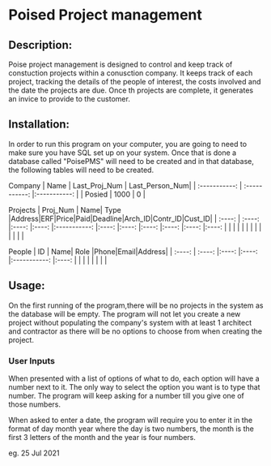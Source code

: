 # Poised Project management

## Description:
Poise project management is designed to control and keep track of constuction projects within a conusction company. It keeps track of each project, tracking the details of the people of interest, the costs involved and the date the projects are due. Once th projects are complete, it generates an invice to provide to the customer.

## Installation:
In order to run this program on your computer, you are going to need to make sure you have SQL set up on your system. Once that is done a database called "PoisePMS" will need to be created and in that database, the following tables will need to be created.

Company
| Name   | Last_Proj_Num | Last_Person_Num|
| :-----------: | :-----------: |:-----------: |
| Posied    | 1000    | 0 |

Projects
| Proj_Num   | Name| Type |Address|ERF|Price|Paid|Deadline|Arch_ID|Contr_ID|Cust_ID|
| :----: | :----: |:----: |:----: |:-----------: |:----: |:----: |:----: |:----: |:----: |:----: |
|    |    |    |     |    |    |    |     |     |     |     |

People
| ID  | Name| Role |Phone|Email|Address|
| :----: | :----: |:----: |:----: |:-----------: |:----: |
|    |    |    |     |    |    |

## Usage:

On the first running of the program,there will be no projects in the system as the database will be empty. The program will not let you create a new project without populating the company's system with at least 1 architect and contractor as there will be no options to choose from when creating the project.

### User Inputs

When presented with a list of options of what to do, each option will have a number next to it. The only way to select the option you want is to type that number. The program will keep asking for a number till you give one of those numbers.

When asked to enter a date, the program will require you to enter it in the format of day month year where the day is two numbers, the month is the first 3 letters of the month and the year is four numbers.

eg. 25 Jul 2021
